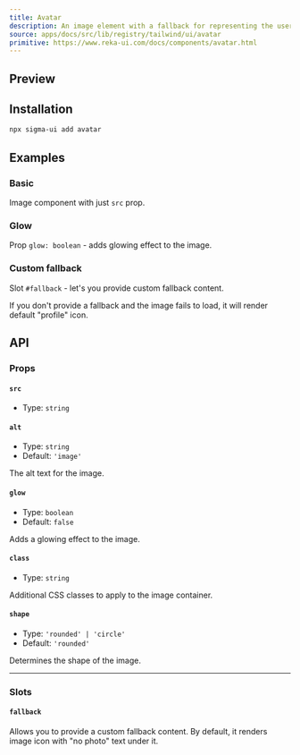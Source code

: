 ```yaml
---
title: Avatar
description: An image element with a fallback for representing the user.
source: apps/docs/src/lib/registry/tailwind/ui/avatar
primitive: https://www.reka-ui.com/docs/components/avatar.html
---
```


## Preview

<ComponentPreview name="Avatar" />

## Installation

```bash
npx sigma-ui add avatar
```

## Examples

### Basic

<Description>
  Image component with just <code>src</code> prop.
</Description>

<ComponentPreview name="AvatarBasic" />

### Glow

<Description>
  Prop <code>glow: boolean</code> - adds glowing effect to the image.
</Description>

<ComponentPreview name="AvatarGlow" />

### Custom fallback

<Description>
  Slot <code>#fallback</code> - let's you provide custom fallback content.

  If you don't provide a fallback and the image fails to load, it will render default "profile" icon.
</Description>

<ComponentPreview name="AvatarCustomFallback" />

## API

### Props

#### `src`

- Type: `string`

#### `alt`

- Type: `string`
- Default: `'image'`

The alt text for the image.

#### `glow`

- Type: `boolean`
- Default: `false`

Adds a glowing effect to the image.

#### `class`

- Type: `string`

Additional CSS classes to apply to the image container.

#### `shape`

- Type: `'rounded' | 'circle'`
- Default: `'rounded'`

Determines the shape of the image.

---

### Slots

#### `fallback`

Allows you to provide a custom fallback content. By default, it renders image icon with "no photo" text under it.
